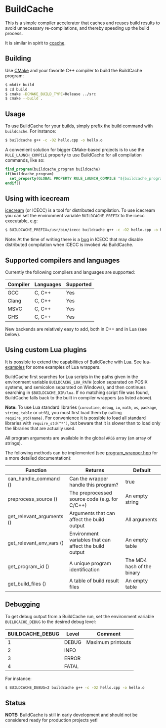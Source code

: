 # BuildCache

This is a simple compiler accelerator that caches and reuses build results to
avoid unnecessary re-compilations, and thereby speeding up the build process.

It is similar in spirit to [ccache](https://ccache.samba.org/).

## Building

Use [CMake](https://cmake.org/) and your favorite C++ compiler to build the
BuildCache program:

```bash
$ mkdir build
$ cd build
$ cmake -DCMAKE_BUILD_TYPE=Release ../src
$ cmake --build .
```

## Usage

To use BuildCache for your builds, simply prefix the build command with
`buildcache`. For instance:

```bash
$ buildcache g++ -c -O2 hello.cpp -o hello.o
```

A convenient solution for bigger CMake-based projects is to use the
`RULE_LAUNCH_COMPILE` property to use BuildCache for all compilation commands,
like so:

```cmake
find_program(buildcache_program buildcache)
if(buildcache_program)
  set_property(GLOBAL PROPERTY RULE_LAUNCH_COMPILE "${buildcache_program}")
endif()
```

## Using with icecream

[icecream](https://github.com/icecc/icecream) (or ICECC) is a tool for
distributed compilation. To use icecream you can set the environment variable
`BUILDCACHE_PREFIX` to the icecc executable, e.g:

```bash
$ BUILDCACHE_PREFIX=/usr/bin/icecc buildcache g++ -c -O2 hello.cpp -o hello.o
```

Note: At the time of writing there is a
[bug](https://github.com/icecc/icecream/issues/390) in ICECC that may disable
distributed compilation when ICECC is invoked via BuildCache.

## Supported compilers and languages

Currently the following compilers and languages are supported:

| Compiler | Languages | Supported |
| -------- | --------- | --------- |
| GCC      | C, C++    | Yes       |
| Clang    | C, C++    | Yes       |
| MSVC     | C, C++    | Yes       |
| GHS      | C, C++    | Yes       |

New backends are relatively easy to add, both in C++ and in Lua (see below).

## Using custom Lua plugins

It is possible to extend the capabilities of BuildCache with
[Lua](https://www.lua.org/). See [lua-examples](lua-examples/) for some examples
of Lua wrappers.

BuildCache first searches for Lua scripts in the paths given in the environment
variable `BUILDCACHE_LUA_PATH` (colon separated on POSIX systems, and semicolon
separated on Windows), and then continues searching in `$BUILDCACHE_DIR/lua`.
If no matching script file was found, BuildCache falls back to the built in
compiler wrappers (as listed above).

**Note:** To use Lua standard libraries (`coroutine`, `debug`, `io`, `math`,
`os`, `package`, `string`, `table` or `utf8`), you must first load them by
calling `require_std(name)`. For convenience it is possible to load all standard
libraries with `require_std("*")`, but beware that it is slower than to load
only the libraries that are actually used.

All program arguments are available in the global `ARGS` array (an array of
strings).

The following methods can be implemented (see
[program_wrapper.hpp](src/program_wrapper.hpp) for a more detailed
documentation):

| Function | Returns | Default |
| --- | --- | --- |
| can_handle_command () | Can the wrapper handle this program? | true |
| preprocess_source () | The preprocessed source code (e.g. for C/C++) | An empty string |
| get_relevant_arguments () | Arguments that can affect the build output | All arguments |
| get_relevant_env_vars () | Environment variables that can affect the build output | An empty table |
| get_program_id () | A unique program identification | The MD4 hash of the binary |
| get_build_files () | A table of build result files | An empty table |

## Debugging

To get debug output from a BuildCache run, set the environment variable
`BUILDCACHE_DEBUG` to the desired debug level:

| BUILDCACHE_DEBUG | Level | Comment           |
| ---------------- | ----- | ----------------- |
| 1                | DEBUG | Maximum printouts |
| 2                | INFO  |                   |
| 3                | ERROR |                   |
| 4                | FATAL |                   |

For instance:

```bash
$ BUILDCACHE_DEBUG=2 buildcache g++ -c -O2 hello.cpp -o hello.o
```

## Status

**NOTE:** BuildCache is still in early development and should not be considered
ready for production projects yet!

